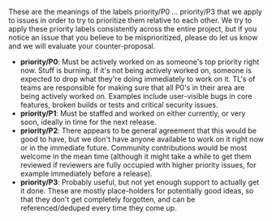 These are the meanings of the labels priority/P0 ... priority/P3 that we apply to issues in order to try to prioritize them relative to each other.  We try to apply these priority labels consistently across the entire project, but if you notice an issue that you believe to be misprioritized, please do let us know and we will evaluate your counter-proposal.

- **priority/P0**: Must be actively worked on as someone's top priority right now. Stuff is burning. If it's not being actively worked on, someone is expected to drop what they're doing immediately to work on it. TL's of teams are responsible for making sure that all P0's in their area are being actively worked on.  Examples include user-visible bugs in core features, broken builds or tests and critical security issues.
- **priority/P1**: Must be staffed and worked on either currently, or very soon, ideally in time for the next release.
- **priority/P2**: There appears to be general agreement that this would be good to have, but we don't have anyone available to work on it right now or in the immediate future. Community contributions would be most welcome in the mean time (although it might take a while to get them reviewed if reviewers are fully occupied with higher priority issues, for example immediately before a release).
- **priority/P3**: Probably useful, but not yet enough support to actually get it done. These are mostly place-holders for potentially good ideas, so that they don't get completely forgotten, and can be referenced/deduped every time they come up.
